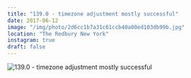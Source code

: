 ```yaml
---
title: "139.0 - timezone adjustment mostly successful"
date: 2017-06-12
image: "/img/photo/2d6cc1b7a31c61ccb40a00ed103db99b.jpg"
location: "The Redbury New York"
instagram: true
draft: false
---
```


![139.0 - timezone adjustment mostly successful](/img/photo/2d6cc1b7a31c61ccb40a00ed103db99b.jpg)
